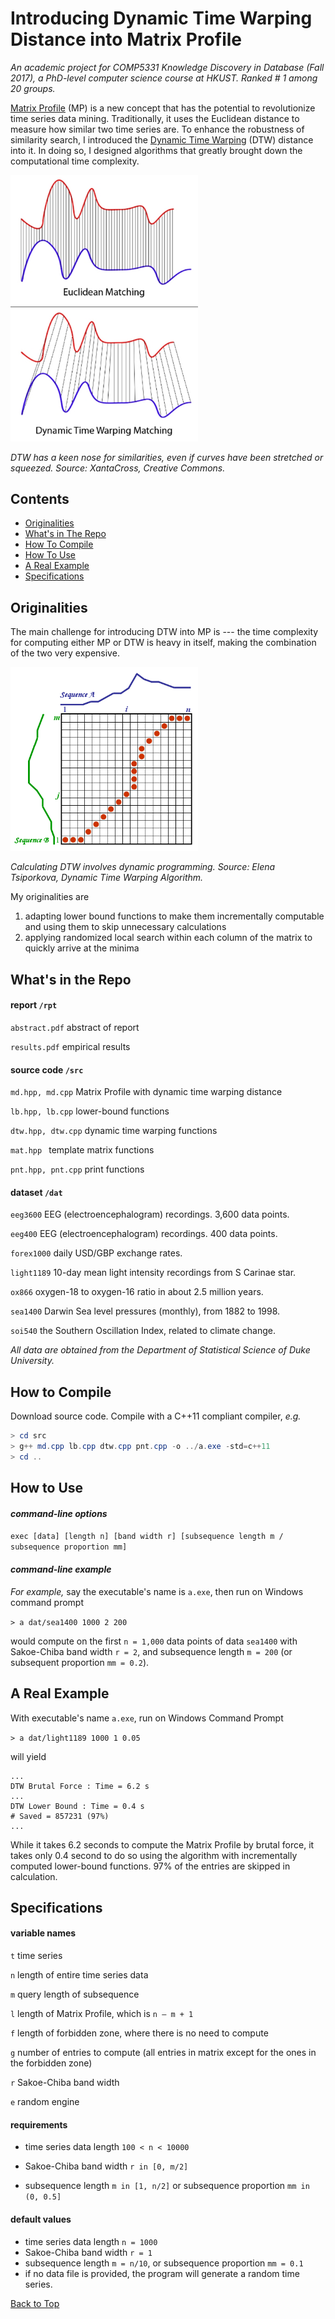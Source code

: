 # Introducing Dynamic Time Warping Distance into Matrix Profile

*An academic project for COMP5331 Knowledge Discovery in Database (Fall 2017), a PhD-level computer science course at HKUST. Ranked # 1 among 20 groups.*

[Matrix Profile](https://www.cs.ucr.edu/%7Eeamonn/MatrixProfile.html) (MP) is a new concept that has the potential to revolutionize time series data mining. Traditionally, it uses the Euclidean distance to measure how similar two time series are. To enhance the robustness of similarity search, I introduced the [Dynamic Time Warping](https://en.wikipedia.org/wiki/Dynamic_time_warping) (DTW) distance into it. In doing so, I designed algorithms that greatly brought down the computational time complexity.

<img src="img/eu-dtw.png" width="300"/>

*DTW has a keen nose for similarities, even if curves have been stretched or squeezed. Source: XantaCross, Creative Commons.*

## Contents

- [Originalities](#originalities)
- [What's in The Repo](#whats-in-the-repo)
- [How To Compile](#how-to-compile)
- [How To Use](#how-to-use)
- [A Real Example](#a-real-example)
- [Specifications](#specifications)

## Originalities

The main challenge for introducing DTW into MP is --- the time complexity for computing either MP or DTW is heavy in itself, making the combination of the two very expensive.

<img src="img/dp-dtw.png" width="300"/>

*Calculating DTW involves dynamic programming. Source: Elena Tsiporkova, Dynamic Time Warping Algorithm.*

My originalities are

1. adapting lower bound functions to make them incrementally computable and using them to skip unnecessary calculations
2. applying randomized local search within each column of the matrix to quickly arrive at the minima

## What's in the Repo

#### report `/rpt`

`abstract.pdf`  abstract of report

`results.pdf`  empirical results

#### source code `/src`

`md.hpp, md.cpp`   Matrix Profile with dynamic time warping distance

`lb.hpp, lb.cpp`  lower-bound functions

`dtw.hpp, dtw.cpp`  dynamic time warping functions

`mat.hpp `  template matrix functions

`pnt.hpp, pnt.cpp`  print functions 

#### dataset `/dat`

`eeg3600`  EEG (electroencephalogram) recordings. 3,600 data points. 

`eeg400`  EEG (electroencephalogram) recordings. 400 data points. 

`forex1000`  daily USD/GBP exchange rates.

`light1189`  10-day mean light intensity recordings from S Carinae star.

`ox866`  oxygen-18 to oxygen-16 ratio in about 2.5 million years.

`sea1400`  Darwin Sea level pressures (monthly), from 1882 to 1998.

`soi540`  the Southern Oscillation Index, related to climate change.

*All data are obtained from the Department of Statistical Science of Duke University.*

## How to Compile

Download source code. Compile with a C++11 compliant compiler, *e.g.*

```powershell
> cd src
> g++ md.cpp lb.cpp dtw.cpp pnt.cpp -o ../a.exe -std=c++11
> cd ..
```

## How to Use

#### *command-line options*

 `exec [data] [length n] [band width r] [subsequence length m / subsequence proportion mm]`

#### *command-line example*

*For example,* say the executable's name is `a.exe`, then run on Windows command prompt

`> a dat/sea1400 1000 2 200 `

would compute on the first `n = 1,000` data points of data `sea1400` with Sakoe-Chiba band width `r = 2`, and subsequence length `m = 200` (or subsequent proportion `mm = 0.2`).

## A Real Example

With executable's name `a.exe`,  run on Windows Command Prompt

`> a dat/light1189 1000 1 0.05`

will yield

```
...
DTW Brutal Force : Time = 6.2 s 
...
DTW Lower Bound : Time = 0.4 s 
# Saved = 857231 (97%) 
... 
```

While it takes 6.2 seconds to compute the Matrix Profile by brutal force, it takes only 0.4 second to do so using the algorithm with incrementally computed lower-bound functions. 97% of the entries are skipped in calculation.

## Specifications

#### variable names

`t`  time series

`n`  length of entire time series data 

`m`  query length of subsequence 

`l`  length of Matrix Profile, which is `n – m + 1` 

`f`  length of forbidden zone, where there is no need to compute 

`g`  number of entries to compute (all entries in matrix except for the ones in the forbidden zone) 

`r`  Sakoe-Chiba band width

`e`  random engine 

#### requirements

- time series data length `100 < n < 10000` 

- Sakoe-Chiba band width `r in [0, m/2]`

- subsequence length `m in [1, n/2]` or subsequence proportion `mm in (0, 0.5]`


#### default values

- time series data length `n = 1000 `
- Sakoe-Chiba band width `r = 1` 
- subsequence length `m = n/10`, or subsequence proportion `mm = 0.1` 
- if no data file is provided, the program will generate a random time series. 

[Back to Top](#introducing-dynamic-time-warping-distance-into-matrix-profile)
